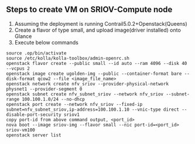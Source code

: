 ## Steps to create VM on SRIOV-Compute node
1) Assuming the deployment is running Contrail5.0.2+Openstack(Queens)
2) Create a flavor of type small, and upload image(driver installed) onto Glance  
3) Execute below commands
```
source .op/bin/activate
source /etc/kolla/kolla-toolbox/admin-openrc.sh
openstack flavor create --public small --id auto --ram 4096 --disk 40 --vcpus 2
openstack image create ugolden-img --public --container-format bare --disk-format qcow2 --file <image_file_name>
openstack network create nfv_sriov --provider-physical-network physnet1 --provider-segment 0
openstack subnet create nfv_subnet_sriov --network nfv_sriov --subnet-range 100.100.1.0/24 --no-dhcp
openstack port create --network nfv_sriov --fixed-ip subnet=nfv_subnet_sriov,ip-address=100.100.1.10 --vnic-type direct --disable-port-security sriov1
copy port-id from above command output, <port_id>
nova boot --image sriov-img --flavor small --nic port-id=<port_id> sriov-vm100
openstack server list
```
